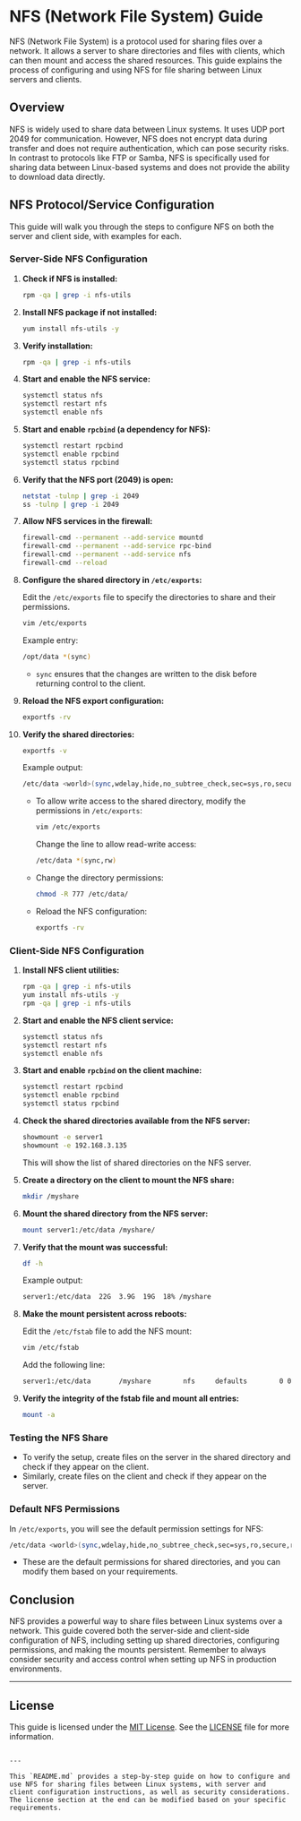 # NFS (Network File System) Guide

NFS (Network File System) is a protocol used for sharing files over a network. It allows a server to share directories and files with clients, which can then mount and access the shared resources. This guide explains the process of configuring and using NFS for file sharing between Linux servers and clients.

## Overview

NFS is widely used to share data between Linux systems. It uses UDP port 2049 for communication. However, NFS does not encrypt data during transfer and does not require authentication, which can pose security risks. In contrast to protocols like FTP or Samba, NFS is specifically used for sharing data between Linux-based systems and does not provide the ability to download data directly.

## NFS Protocol/Service Configuration

This guide will walk you through the steps to configure NFS on both the server and client side, with examples for each.

### Server-Side NFS Configuration

1. **Check if NFS is installed:**

   ```bash
   rpm -qa | grep -i nfs-utils
   ```

2. **Install NFS package if not installed:**

   ```bash
   yum install nfs-utils -y
   ```

3. **Verify installation:**

   ```bash
   rpm -qa | grep -i nfs-utils
   ```

4. **Start and enable the NFS service:**

   ```bash
   systemctl status nfs
   systemctl restart nfs
   systemctl enable nfs
   ```

5. **Start and enable `rpcbind` (a dependency for NFS):**

   ```bash
   systemctl restart rpcbind
   systemctl enable rpcbind
   systemctl status rpcbind
   ```

6. **Verify that the NFS port (2049) is open:**

   ```bash
   netstat -tulnp | grep -i 2049
   ss -tulnp | grep -i 2049
   ```

7. **Allow NFS services in the firewall:**

   ```bash
   firewall-cmd --permanent --add-service mountd
   firewall-cmd --permanent --add-service rpc-bind
   firewall-cmd --permanent --add-service nfs
   firewall-cmd --reload
   ```

8. **Configure the shared directory in `/etc/exports`:**

   Edit the `/etc/exports` file to specify the directories to share and their permissions.

   ```bash
   vim /etc/exports
   ```

   Example entry:

   ```bash
   /opt/data *(sync)
   ```

   - `sync` ensures that the changes are written to the disk before returning control to the client.
   
9. **Reload the NFS export configuration:**

   ```bash
   exportfs -rv
   ```

10. **Verify the shared directories:**

    ```bash
    exportfs -v
    ```

    Example output:

    ```bash
    /etc/data <world>(sync,wdelay,hide,no_subtree_check,sec=sys,ro,secure,root_squash,no_all_squash)
    ```

    - To allow write access to the shared directory, modify the permissions in `/etc/exports`:

      ```bash
      vim /etc/exports
      ```

      Change the line to allow read-write access:

      ```bash
      /etc/data *(sync,rw)
      ```

    - Change the directory permissions:

      ```bash
      chmod -R 777 /etc/data/
      ```

    - Reload the NFS configuration:

      ```bash
      exportfs -rv
      ```

### Client-Side NFS Configuration

1. **Install NFS client utilities:**

   ```bash
   rpm -qa | grep -i nfs-utils
   yum install nfs-utils -y
   rpm -qa | grep -i nfs-utils
   ```

2. **Start and enable the NFS client service:**

   ```bash
   systemctl status nfs
   systemctl restart nfs
   systemctl enable nfs
   ```

3. **Start and enable `rpcbind` on the client machine:**

   ```bash
   systemctl restart rpcbind
   systemctl enable rpcbind
   systemctl status rpcbind
   ```

4. **Check the shared directories available from the NFS server:**

   ```bash
   showmount -e server1
   showmount -e 192.168.3.135
   ```

   This will show the list of shared directories on the NFS server.

5. **Create a directory on the client to mount the NFS share:**

   ```bash
   mkdir /myshare
   ```

6. **Mount the shared directory from the NFS server:**

   ```bash
   mount server1:/etc/data /myshare/
   ```

7. **Verify that the mount was successful:**

   ```bash
   df -h
   ```

   Example output:

   ```bash
   server1:/etc/data  22G  3.9G  19G  18% /myshare
   ```

8. **Make the mount persistent across reboots:**

   Edit the `/etc/fstab` file to add the NFS mount:

   ```bash
   vim /etc/fstab
   ```

   Add the following line:

   ```bash
   server1:/etc/data       /myshare        nfs     defaults        0 0
   ```

9. **Verify the integrity of the fstab file and mount all entries:**

   ```bash
   mount -a
   ```

### Testing the NFS Share

- To verify the setup, create files on the server in the shared directory and check if they appear on the client.
- Similarly, create files on the client and check if they appear on the server.

### Default NFS Permissions

In `/etc/exports`, you will see the default permission settings for NFS:

```bash
/etc/data <world>(sync,wdelay,hide,no_subtree_check,sec=sys,ro,secure,root_squash,no_all_squash)
```

- These are the default permissions for shared directories, and you can modify them based on your requirements.

## Conclusion

NFS provides a powerful way to share files between Linux systems over a network. This guide covered both the server-side and client-side configuration of NFS, including setting up shared directories, configuring permissions, and making the mounts persistent. Remember to always consider security and access control when setting up NFS in production environments.

---

## License

This guide is licensed under the [MIT License](https://opensource.org/licenses/MIT). See the [LICENSE](LICENSE) file for more information.
```

---

This `README.md` provides a step-by-step guide on how to configure and use NFS for sharing files between Linux systems, with server and client configuration instructions, as well as security considerations. The license section at the end can be modified based on your specific requirements.
